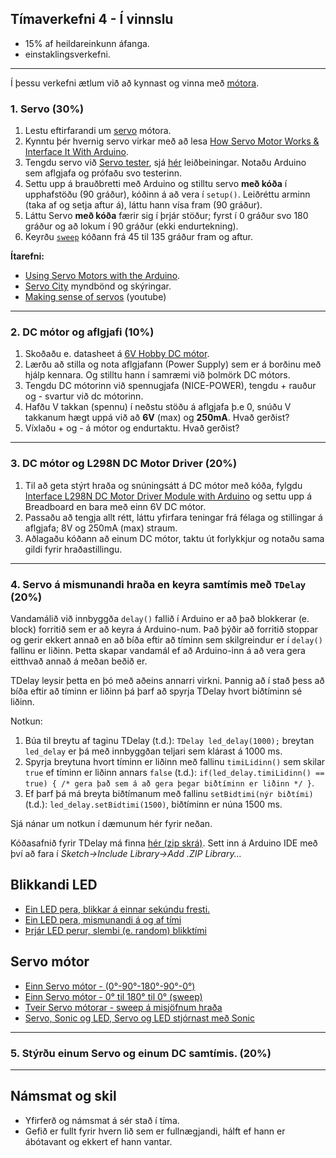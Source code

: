 ## Tímaverkefni 4 - **Í vinnslu**

- 15% af heildareinkunn áfanga.
- einstaklingsverkefni.

---

Í þessu verkefni ætlum við að kynnast og vinna með [mótora](https://www.instructables.com/Motors-and-Motion/).

### 1. Servo (30%)
1. Lestu eftirfarandi um [servo](https://www.instructables.com/Servo-A-Go-Go/) mótora.
1. Kynntu þér hvernig servo virkar með að lesa [How Servo Motor Works & Interface It With Arduino](https://lastminuteengineers.com/servo-motor-arduino-tutorial/).
1. Tengdu servo við [Servo tester](https://www.allelectronics.com/item/str-110/servo-tester/1.html), sjá [hér](https://www.youtube.com/watch?v=--bpb485i1Q) leiðbeiningar. Notaðu Arduino sem aflgjafa og prófaðu svo testerinn.
1. Settu upp á brauðbretti með Arduino og stilltu servo **með kóða** í upphafstöðu (90 gráður), kóðinn á að vera í `setup()`. Leiðréttu arminn (taka af og setja aftur á), láttu hann vísa fram (90 gráður).
1. Láttu Servo **með kóða** færir sig í þrjár stöður; fyrst í 0 gráður svo 180 gráður og að lokum í 90 gráður (ekki endurtekning).
1. Keyrðu [`sweep`](https://lastminuteengineers.com/servo-motor-arduino-tutorial/#arduino-code-sweep) kóðann frá 45 til 135 gráður fram og aftur.  


**Ítarefni:**
- [Using Servo Motors with the Arduino](https://dronebotworkshop.com/servo-motors-with-arduino/).
- [Servo City](https://www.servocity.com/servo-faqs/) myndbönd og skýringar.
- [Making sense of servos](https://www.youtube.com/watch?v=IpubzroBjsQ&ab_channel=MakingtoLearn) (youtube)


<!-- 
Spurningar
1. Hvað er mótorinn lengi að snúa sér í 90 gráður miðað við 6V?
1. Hvað er átt við að stöðvun [snúningsvægis](https://www.youtube.com/watch?v=T99yH_gw3p8) (stall torque) sé 10kg/cm við 6v? 
-->

---

### 2. DC mótor og aflgjafi (10%)

1. Skoðaðu e. datasheet á [6V Hobby DC mótor](https://www.robotshop.com/media/files/pdf/datasheet-711.pdf). 
1. Lærðu að stilla og nota aflgjafann (Power Supply) sem er á borðinu með hjálp kennara. Og stilltu hann í samræmi við þolmörk DC mótors.
1. Tengdu DC mótorinn við spennugjafa (NICE-POWER), tengdu + rauður og - svartur við dc mótorinn. 
1. Hafðu V takkan (spennu) í neðstu stöðu á aflgjafa þ.e 0, snúðu V takkanum hægt uppá við að **6V** (max) og **250mA**. Hvað gerðist?
1. Víxlaðu + og - á mótor og endurtaktu. Hvað gerðist?

<!-- Stall current is the highest current that the motor can draw (under maximum torque load) -->

---

### 3. DC mótor og L298N DC Motor Driver (20%)
1. Til að geta stýrt hraða og snúningsátt á DC mótor með kóða, fylgdu [Interface L298N DC Motor Driver Module with Arduino](https://lastminuteengineers.com/l298n-dc-stepper-driver-arduino-tutorial/) og settu upp á Breadboard en bara með einn 6V DC mótor. 
1. Passaðu að tengja allt rétt, láttu yfirfara teningar frá félaga og stillingar á aflgjafa; 8V og 250mA (max) straum. 
1. Aðlagaðu kóðann að einum DC mótor, taktu út forlykkjur og notaðu sama gildi fyrir hraðastillingu.

---

### 4. Servo á mismunandi hraða en keyra samtímis með `TDelay` (20%)

Vandamálið við innbyggða `delay()` fallið í Arduino er að það blokkerar (e. block) forritið sem er að keyra á Arduino-num. Það þýðir að forritið stoppar og gerir ekkert annað en að bíða eftir að tíminn sem skilgreindur er í `delay()` fallinu er liðinn. Þetta skapar vandamál ef að Arduino-inn á að vera gera eitthvað annað á meðan beðið er.

TDelay leysir þetta en þó með aðeins annarri virkni. Þannig að í stað þess að bíða eftir að tíminn er liðinn þá þarf að spyrja TDelay hvort biðtíminn sé liðinn.

Notkun:

1. Búa til breytu af taginu TDelay (t.d.): `TDelay led_delay(1000);` breytan `led_delay` er þá með innbyggðan teljari sem klárast á 1000 ms.
2. Spyrja breytuna hvort tíminn er liðinn með fallinu `timiLidinn()` sem skilar `true` ef tíminn er liðinn annars `false` (t.d.): `if(led_delay.timiLidinn() == true) { /* gera það sem á að gera þegar biðtíminn er liðinn */ }`.
3. Ef þarf þá má breyta biðtímanum með fallinu `setBidtimi(nýr biðtími)` (t.d.): `led_delay.setBidtimi(1500)`, biðtíminn er núna 1500 ms.

Sjá nánar um notkun í dæmunum hér fyrir neðan.

<!-- 
Dæmi:

| Delay | TDelay |
| --- | --- |
| <pre>delay(1000);<br>digitalWrite(LED, HIGH);</pre> | <pre>if(led_delay.timiLidinn() == true) {<br>&emsp; digitalWrite(LED,HIGH)<br>}</pre>
-->

Kóðasafnið fyrir TDelay má finna [hér (zip skrá)](https://github.com/VESM1VS/AFANGI/raw/main/Kodi/tdelay.zip). Sett inn á Arduino IDE með því að fara í *Sketch->Include Library->Add .ZIP Library...*

## Blikkandi LED

- [Ein LED pera, blikkar á einnar sekúndu fresti.](https://wokwi.com/projects/349788528390963795)
- [Ein LED pera, mismunandi á og af tími](https://wokwi.com/projects/349253817043255891)
- [Þrjár LED perur, slembi (e. random) blikktími](https://wokwi.com/projects/349252429929251411)

## Servo mótor

- [Einn Servo mótor - (0°-90°-180°-90°-0°)](https://wokwi.com/projects/349789993741320787)
- [Einn Servo mótor - 0° til 180° til 0° (sweep)](https://wokwi.com/projects/349792066153218642)
- [Tveir Servo mótorar - sweep á misjöfnum hraða](https://wokwi.com/projects/349794862688633427)
- [Servo, Sonic og LED, Servo og LED stjórnast með Sonic](https://wokwi.com/projects/349337061426201170)

---

### 5. Stýrðu einum Servo og einum DC samtímis. (20%)



---

## Námsmat og skil
- Yfirferð og námsmat á sér stað í tíma.
- Gefið er fullt fyrir hvern lið sem er fullnægjandi, hálft ef hann er ábótavant og ekkert ef hann vantar.


<!--
### PCA9685 Servo Driver (20%)

Stýrðu tvo Servo með [PCA9685 16-Channel Servo Driver](https://dronebotworkshop.com/servo-motors-with-arduino/#PCA9685_Servo_Driver_Board) sem þú færð frá kennara að láni. 
-->

<!--
###  DC mótor og Arduino (20%)

1. tengdu eins og í mynd, DC mótor og _TIP120_ [transistor](https://www.instructables.com/Transistors/) en hann er notaður til að kveikja og slökkva á mótornum. <br> ![Mynd](https://github.com/eirben/VESM1/blob/master/d%C3%A6mi/9V_DC_motor_tip120.png)
2. keyrðu svo eftirfarandi kóða.
``` C
#define pwm 9  // breyta sem inniheldur töluna 9

void setup() {
  pinMode(pwm,OUTPUT);  // notum datapinna 9 á Arduino
  analogWrite(pwm,0);   // set hraðann á mótor í núll
}
void loop() {
  analogWrite(pwm, 255);  // 255 er mesti snúningshraðinnn
  delay(1000);
  analogWrite(pwm, 0);
  delay(1000);
}
```
3. Prófaðu að breyta gildunum í `analogWrite()`, gildin eru frá 0 - 255.

Sjá einnig: [Lesson 13. DC Motors](https://learn.adafruit.com/adafruit-arduino-lesson-13-dc-motors). [Diode](https://www.instructables.com/Diodes/) notuð til að koma í veg fyrir að rafmagn fari í öfuga átt, diode þarf svo viðnám (einsog LED).
-->

<!--
### DC mótor og L293D mótor driver 
Til að geta stýrt hraða og snúningsátt á DC mótor með kóða, fylgdu [Lesson 15. DC Motor Reversing](https://learn.adafruit.com/adafruit-arduino-lesson-15-dc-motor-reversing) og settu upp á Breadboard. Notaðu breytiviðnám til að stýra hraðanum og takka til að stýra átt. Nánar um [L293D](https://maker.pro/custom/projects/all-you-need-to-know-about-l293d)
-->

<!--
### VEX mótor
Tengingar í [Vex 393](http://cmra.rec.ri.cmu.edu/products/cortex_video_trainer/lesson/media_files/2_wire_393_motor_ig.pdf) mótora eru eins og á servomótor það sem er öðruvísi er að Vex er með ESC electric speed controler þá getum við stjórnað hraða.

1. Tengdu einn mótor eins og servo. Prófaðu mótorinn með arduino en til þess þurfið þið að sækja kóðasafn (Library) [hér](https://github.com/michaellatman/Arduino-VEX) Veljið græna takkan (Code) og Download ZIP, Opnið Arduino og veljið Sketch - Include Library - Add.ZIP Library og veljið það sem þið sóttuð. Kóðinn hér fyrir neðan ætti þá að virka fínt. 
``` C
/*
   Vexmótor getur breytt um hraða með þvi að breyta gildum frá -255 til  +255
*/
#include <Servo.h>
#include <VexMotor.h>     // includes the vexMotor library - uses Servo.h
VexMotor myVexMotor1(9);  // creates an instance of the vexMotor class
int speed = 255;          // ath -255 fer á fullt afturábak, ekki fara neðar en 100 eða - 100 það vantar meiri spennu til þess( gerður fyrir 7,2V)

void setup()
{
  myVexMotor1.set(9);    // setup, attach the vexMotor onto pin 9
  Serial.begin(9600);    // starts the Serial communication on Arduino
}

void loop()
{
  myVexMotor1.set(255);//á fullt áfram
  delay(2000);// fullt áfram í 2 sek
  myVexMotor1.set(-255);//á fullt afturábak
  delay(2000);
  myVexMotor1.set(100);//hálfa ferð áfram
  delay(2000);
  myVexMotor1.set(-100);//hálfa ferð afturábak
  delay(2000);
}
```

Settu upp línulega hreyfingu með Vex mótor, tannhjólum, VEX íhlutum. <br>
![mynd](https://github.com/VESM1VS/AFANGI/blob/main/Myndir/vexMotorTenging.png).
-->

